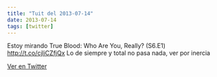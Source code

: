 ```yaml
---
title: "Tuit del 2013-07-14"
date: 2013-07-14
tags: [twitter]
---
```


Estoy mirando True Blood: Who Are You, Really? (S6.E1) http://t.co/cjliCZfjQx Lo de siempre y total no pasa nada, ver por inercia



[Ver en Twitter](https://twitter.com/i/web/status/356527619023450113)
